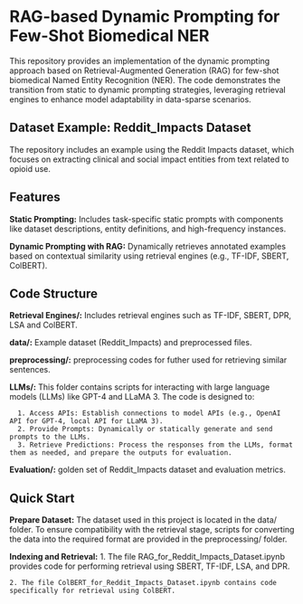 # RAG-based Dynamic Prompting for Few-Shot Biomedical NER

This repository provides an implementation of the dynamic prompting approach based on Retrieval-Augmented Generation (RAG) for few-shot biomedical Named Entity Recognition (NER). The code demonstrates the transition from static to dynamic prompting strategies, leveraging retrieval engines to enhance model adaptability in data-sparse scenarios.

## Dataset Example: Reddit_Impacts Dataset

The repository includes an example using the Reddit Impacts dataset, which focuses on extracting clinical and social impact entities from text related to opioid use.

## Features

   **Static Prompting:** Includes task-specific static prompts with components like dataset descriptions, entity definitions, and high-frequency instances.
    
   **Dynamic Prompting with RAG:** Dynamically retrieves annotated examples based on contextual similarity using retrieval engines (e.g., TF-IDF, SBERT, ColBERT).

## Code Structure

   **Retrieval Engines/:** Includes retrieval engines such as TF-IDF, SBERT, DPR, LSA and ColBERT.
    
   **data/:** Example dataset (Reddit_Impacts) and preprocessed files.
    
   **preprocessing/:** preprocessing codes for futher used for retrieving similar sentences.
    
   **LLMs/:** This folder contains scripts for interacting with large language models (LLMs) like GPT-4 and LLaMA 3. The code is designed to:

      1. Access APIs: Establish connections to model APIs (e.g., OpenAI API for GPT-4, local API for LLaMA 3).
      2. Provide Prompts: Dynamically or statically generate and send prompts to the LLMs.
      3. Retrieve Predictions: Process the responses from the LLMs, format them as needed, and prepare the outputs for evaluation.
    
   **Evaluation/:** golden set of Reddit_Impacts dataset and evaluation metrics.

## Quick Start

  **Prepare Dataset:** The dataset used in this project is located in the data/ folder. To ensure compatibility with the retrieval stage, scripts for converting the data into the required format are provided in the preprocessing/ folder.

  **Indexing and Retrieval:** 
    1. The file RAG_for_Reddit_Impacts_Dataset.ipynb provides code for performing retrieval using SBERT, TF-IDF, LSA, and DPR.
    
    2. The file ColBERT_for_Reddit_Impacts_Dataset.ipynb contains code specifically for retrieval using ColBERT.




    
